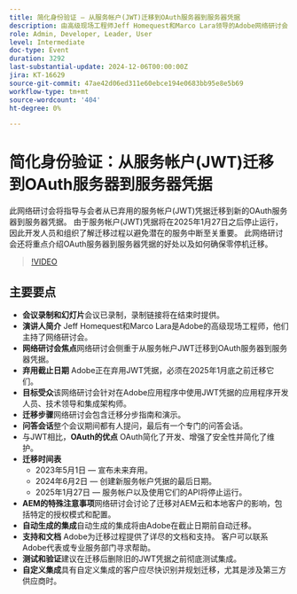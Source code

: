 ```yaml
---
title: 简化身份验证 — 从服务帐户(JWT)迁移到OAuth服务器到服务器凭据
description: 由高级现场工程师Jeff Homequest和Marco Lara领导的Adobe网络研讨会，重点讨论了从服务帐户JWT迁移到OAuth服务器到服务器凭据的问题，重点介绍了弃用截止日期2025年1月、迁移步骤、OAuth的好处以及AEM的特殊注意事项，并为该过程提供了广泛的支持和文档。
role: Admin, Developer, Leader, User
level: Intermediate
doc-type: Event
duration: 3292
last-substantial-update: 2024-12-06T00:00:00Z
jira: KT-16629
source-git-commit: 47ae42d06ed311e60ebce194e0683bb95e8e5b69
workflow-type: tm+mt
source-wordcount: '404'
ht-degree: 0%

---
```



# 简化身份验证：从服务帐户(JWT)迁移到OAuth服务器到服务器凭据

此网络研讨会将指导与会者从已弃用的服务帐户(JWT)凭据迁移到新的OAuth服务器到服务器凭据。 由于服务帐户(JWT)凭据将在2025年1月27日之后停止运行，因此开发人员和组织了解迁移过程以避免潜在的服务中断至关重要。 此网络研讨会还将重点介绍OAuth服务器到服务器凭据的好处以及如何确保零停机迁移。

>[!VIDEO](https://video.tv.adobe.com/v/3440936/?learn=on&enablevpops)

## 主要要点

* **会议录制和幻灯片**&#x200B;会议已录制，录制链接将在结束时提供。
* **演讲人简介** Jeff Homequest和Marco Lara是Adobe的高级现场工程师，他们主持了网络研讨会。
* **网络研讨会焦点**&#x200B;网络研讨会侧重于从服务帐户JWT迁移到OAuth服务器到服务器凭据。
* **弃用截止日期** Adobe正在弃用JWT凭据，必须在2025年1月底之前迁移它们。
* **目标受众**&#x200B;该网络研讨会针对在Adobe应用程序中使用JWT凭据的应用程序开发人员、技术领导和集成架构师。
* **迁移步骤**&#x200B;网络研讨会包含迁移分步指南和演示。
* **问答会话**&#x200B;整个会议期间都有人提问，最后有一个专门的问答会话。
* 与JWT相比，**OAuth的优点** OAuth简化了开发、增强了安全性并简化了维护。
* **迁移时间表**
   * 2023年5月1日 — 宣布未来弃用。
   * 2024年6月2日 — 创建新服务帐户凭据的最后日期。
   * 2025年1月27日 — 服务帐户以及使用它们的API将停止运行。
* **AEM的&#x200B;特殊注意事项**&#x200B;网络研讨会讨论了迁移对AEM云和本地客户的影响，包括特定的授权模式和配置。
* **自动生成的集成**&#x200B;自动生成的集成将由Adobe在截止日期前自动迁移。
* **支持和文档** Adobe为迁移过程提供了详尽的文档和支持。 客户可以联系Adobe代表或专业服务部门寻求帮助。
* **测试和验证**&#x200B;建议在迁移后删除旧的JWT凭据之前彻底测试集成。
* **自定义集成**&#x200B;具有自定义集成的客户应尽快识别并规划迁移，尤其是涉及第三方供应商时。
